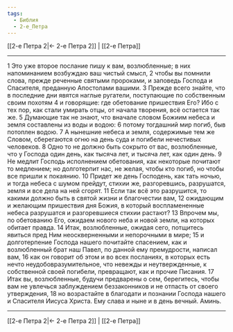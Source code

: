 ```yaml
---
tags:
  - Библия
  - 2-е_Петра
---
```

[[2-е Петра 2|← 2-е Петра 2]] | [[2-е Петра]]

---
1 Это уже второе послание пишу к вам, возлюбленные; в них напоминанием возбуждаю ваш чистый смысл,
2 чтобы вы помнили слова, прежде реченные святыми пророками, и заповедь Господа и Спасителя, преданную Апостолами вашими.
3 Прежде всего знайте, что в последние дни явятся наглые ругатели, поступающие по собственным своим похотям
4 и говорящие: где обетование пришествия Его? Ибо с тех пор, как стали умирать отцы, от начала творения, всё остается так же.
5 Думающие так не знают, что вначале словом Божиим небеса и земля составлены из воды и водою:
6 потому тогдашний мир погиб, быв потоплен водою.
7 А нынешние небеса и земля, содержимые тем же Словом, сберегаются огню на день суда и погибели нечестивых человеков.
8 Одно то не должно быть сокрыто от вас, возлюбленные, что у Господа один день, как тысяча лет, и тысяча лет, как один день.
9 Не медлит Господь исполнением обетования, как некоторые почитают то медлением; но долготерпит нас, не желая, чтобы кто погиб, но чтобы все пришли к покаянию.
10 Придет же день Господень, как тать ночью, и тогда небеса с шумом прейдут, стихии же, разгоревшись, разрушатся, земля и все дела на ней сгорят.
11 Если так всё это разрушится, то какими должно быть в святой жизни и благочестии вам,
12 ожидающим и желающим пришествия дня Божия, в который воспламененные небеса разрушатся и разгоревшиеся стихии растают?
13 Впрочем мы, по обетованию Его, ожидаем нового неба и новой земли, на которых обитает правда.
14 Итак, возлюбленные, ожидая сего, потщитесь явиться пред Ним неоскверненными и непорочными в мире;
15 и долготерпение Господа нашего почитайте спасением, как и возлюбленный брат наш Павел, по данной ему премудрости, написал вам,
16 как он говорит об этом и во всех посланиях, в которых есть нечто неудобовразумительное, что невежды и неутвержденные, к собственной своей погибели, превращают, как и прочие Писания.
17 Итак вы, возлюбленные, будучи предварены о сем, берегитесь, чтобы вам не увлечься заблуждением беззаконников и не отпасть от своего утверждения,
18 но возрастайте в благодати и познании Господа нашего и Спасителя Иисуса Христа. Ему слава и ныне и в день вечный. Аминь.

---
[[2-е Петра 2|← 2-е Петра 2]] | [[2-е Петра]]